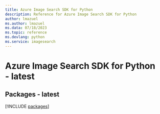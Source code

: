 ```yaml
---
title: Azure Image Search SDK for Python
description: Reference for Azure Image Search SDK for Python
author: lmazuel
ms.author: lmazuel
ms.data: 07/18/2023
ms.topic: reference
ms.devlang: python
ms.service: imagesearch
---
```

# Azure Image Search SDK for Python - latest
## Packages - latest
[!INCLUDE [packages](image-search-index.md)]